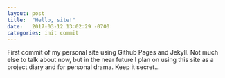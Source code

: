```yaml
---
layout: post
title:  "Hello, site!"
date:   2017-03-12 13:02:29 -0700
categories: init commit
---
```

First commit of my personal site using Github Pages and Jekyll. Not much else to talk about now, but in the near future I plan on using this site as a project diary and for personal drama. Keep it secret...

[jekyll-docs]: https://jekyllrb.com/docs/home
[jekyll-gh]:   https://github.com/jekyll/jekyll
[jekyll-talk]: https://talk.jekyllrb.com/
